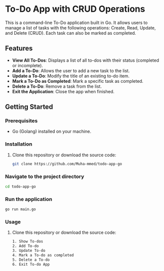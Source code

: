 # To-Do App with CRUD Operations

This is a command-line To-Do application built in Go. It allows users to manage a list of tasks with the following operations: Create, Read, Update, and Delete (CRUD). Each task can also be marked as completed.

## Features

- **View All To-Dos**: Displays a list of all to-dos with their status (completed or incomplete).
- **Add a To-Do**: Allows the user to add a new task to the list.
- **Update a To-Do**: Modify the title of an existing to-do item.
- **Mark a To-Do as Completed**: Mark a specific task as completed.
- **Delete a To-Do**: Remove a task from the list.
- **Exit the Application**: Close the app when finished.

## Getting Started

### Prerequisites

- Go (Golang) installed on your machine.

### Installation

1. Clone this repository or download the source code:
   ```bash
   git clone https://github.com/Muha-mmed/todo-app-go
   
### Navigate to the project directory
```bash
cd todo-app-go
```

### Run the application
```bash
go run main.go
```

### Usage
1. Clone this repository or download the source code:
   ```bash
   1. Show To-dos
   2. Add To-do
   3. Update To-do
   4. Mark a To-do as completed
   5. Delete a To-do
   6. Exit To-do App
 ```
